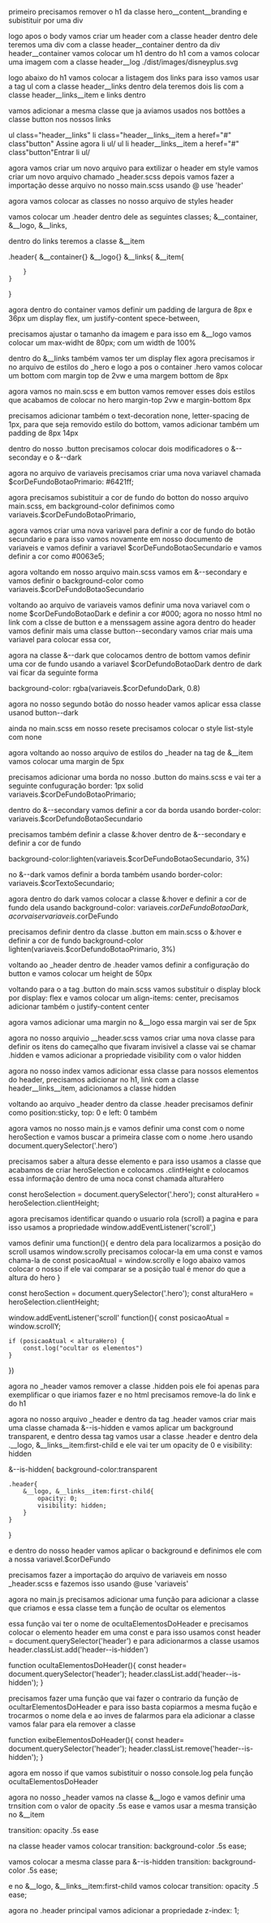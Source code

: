 primeiro precisamos remover o h1 da classe hero__content__branding e subistituir por uma div

logo apos o body vamos criar um header com a classe header
dentro dele teremos uma div com a  classe header__container
dentro da div header__container vamos colocar um h1 
dentro do h1 com a  vamos colocar uma imagem com a classe header__log
./dist/images/disneyplus.svg

logo abaixo do h1 vamos colocar a listagem dos links para isso vamos usar a tag ul com a classe header__links
dentro dela teremos dois lis com  a classe header__links__item e links dentro

vamos adicionar a mesma classe que ja aviamos usados nos bottões a classe button nos nossos links

ul class="header__links"
    li class="header__links__item 
        a heref="#" class"button" Assine agora
    li
ul/
ul
    li  header__links__item 
        a heref="#" class"button"Entrar
    li
ul/

agora vamos criar um novo arquivo para extilizar o header em style vamos criar um novo arquivo chamado _header.scss depois vamos fazer a  importação desse arquivo no nosso main.scss usando @ use 'header'

agora vamos colocar as classes no nosso arquivo de styles header

vamos colocar um .header dentro dele as seguintes classes; &__container, &__logo, &__links,

dentro do links teremos a classe &__item

.header{
    &__container{}
    &__logo{}
    &__links{
        &__item{

        }
    }
}

agora dentro do container vamos definir um padding de largura de 8px e 36px
um display flex, um justify-content spece-between,

precisamos ajustar o tamanho da imagem  e para isso em &__logo vamos colocar um max-widht de 80px; com um width de 100%

dentro do &__links também vamos ter um display flex
agora precisamos ir no arquivo de estilos do _hero e logo a pos o container .hero vamos colocar um bottom com margin top de 2vw e uma margem bottom de 8px

agora vamos no main.scss e em button vamos remover esses dois estilos que acabamos de colocar no hero
margin-top 2vw e margin-bottom 8px

precisamos adicionar também  o text-decoration none, letter-spacing de 1px, para que seja removido  estilo do bottom, vamos adicionar também um padding de 8px 14px

dentro do nosso .button precisamos colocar dois modificadores o &--seconday e  o &--dark

agora no arquivo de variaveis precisamos criar uma nova variavel chamada $corDeFundoBotaoPrimario: #6421ff;

agora precisamos subistituir a cor  de fundo do botton do nosso arquivo main.scss, em background-color definimos como variaveis.$corDeFundoBotaoPrimario,

agora vamos criar uma nova variavel para definir  a cor de fundo do botão secundario e para isso vamos novamente em nosso documento de variaveis e vamos definir a variavel $corDeFundoBotaoSecundario e vamos definir a cor como #0063e5;

agora voltando em nosso arquivo main.scss vamos em &--secondary e vamos definir o background-color como variaveis.$corDeFundoBotaoSecundario

voltando ao arquivo de variaveis vamos definir uma nova variavel com o nome $corDeFundoBotaoDark e definir a cor #000;
agora no nosso html no link com a clsse de button e a menssagem assine agora  dentro do header vamos definir mais uma classe button--secondary
vamos criar mais uma  variavel para colocar essa cor,

agora na classe &--dark que colocamos dentro de bottom vamos definir uma cor de fundo usando a variavel $corDefundoBotaoDark
dentro de dark vai ficar da seguinte forma 

background-color: rgba(variaveis.$corDefundoDark, 0.8)

agora no nosso segundo botão do nosso header vamos aplicar essa classe usanod button--dark

ainda no main.scss em nosso resete precisamos colocar o style list-style com none

agora voltando ao nosso arquivo de estilos do _header na tag de &__item vamos colocar uma margin de 5px

precisamos adicionar uma borda no nosso .button do mains.scss e vai ter a seguinte confuguração 
border: 1px solid variaveis.$corDeFundoBotaoPrimario;

dentro do &--secondary vamos definir a cor da borda usando border-color: variaveis.$corDefundoBotaoSecundario

precisamos também definir  a classe &:hover dentro de &--secondary e definir a cor de fundo 

background-color:lighten(variaveis.$corDeFundoBotaoSecundario, 3%)

no &--dark vamos definir a borda também usando 
border-color: variaveis.$corTextoSecundario;

agora dentro do dark vamos colocar a classe &:hover e definir a cor de fundo dela usando background-color: variaveis.$corDeFundoBotaoDark, a cor vai ser variaveis.$corDeFundo

precisamos definir dentro da classe .button em main.scss o &:hover e definir a cor de fundo 
background-color lighten(variaveis.$corDefundoBotaoPrimario, 3%)

voltando ao _header dentro de .header vamos definir a configuração do button e vamos colocar um height de 50px

voltando para o a tag .button do main.scss vamos substituir o display block por display: flex e vamos colocar um align-items: center, precisamos adicionar também o justify-content center

agora vamos adicionar uma margin no &__logo essa margin vai ser de 5px

agora no nosso arquivio __header.scss vamos criar uma nova classe para definir os itens do cameçalho que fivaram invisivel a classe vai se chamar .hidden e vamos adicionar a propriedade visibility com o valor hidden

agora no nosso index vamos adicionar essa classe para nossos elementos do header, precisamos adicionar no h1, link com a classe header__links__item, adicionamos a classe hidden

voltando ao arquivo _header dentro da classe .header precisamos definir como position:sticky, top: 0 e left: 0 também

agora vamos no nosso main.js e vamos definir uma const  com o nome heroSection e vamos buscar a primeira classe com o nome .hero usando document.querySelector('.hero')

precisamos saber a altura desse elemento e para isso usamos a classe que acabamos de criar heroSelection e colocamos .clintHeight e colocamos essa informação dentro de uma noca const chamada alturaHero

const heroSelection = document.querySelector('.hero');
const alturaHero = heroSelection.clientHeight;

agora precisamos identificar quando o usuario rola (scroll) a pagina e para isso usamos a propriedade
window.addEventListener('scroll',)

vamos definir uma function(){
    e dentro dela para localizarmos a posição do scroll usamos window.scrolly precisamos colocar-la em uma const e vamos chama-la de const posicaoAtual = window.scrolly e logo abaixo vamos colocar o nosso if
    ele vai comparar se a posição tual é menor do que a altura do hero
}

const heroSection = document.querySelector('.hero');
const alturaHero = heroSelection.clientHeight;

window.addEventListener('scroll' function(){
    const posicaoAtual = window.scrollY;

    if (posicaoAtual < alturaHero) {
        const.log("ocultar os elementos")
    }
})

agora no _header vamos remover a classe .hidden pois ele foi apenas para exemplificar o que iriamos fazer e no html precisamos remove-la do link e do h1

agora no nosso arquivo _header e dentro da tag .header vamos criar mais uma classe chamada &--is-hidden
e vamos aplicar um background transparent, e dentro dessa tag vamos usar a classe .header e dentro dela .__logo, &__links__item:first-child e ele vai ter  um opacity de 0 e visibility: hidden

&--is-hidden{
    background-color:transparent

    .header{
        &__logo, &__links__item:first-child{
            opacity: 0;
            visibility: hidden;
        }
    }
}



e dentro do nosso header vamos aplicar o background e definimos ele com a nossa variavel.$corDeFundo

precisamos fazer a importação do arquivo de variaveis em nosso _header.scss e fazemos isso usando @use 'variaveis'

agora no main.js precisamos adicionar uma função para adicionar a classe que criamos e essa classe tem a função de ocultar os elementos

essa função vai ter o nome de ocultaElementosDoHeader e precisamos colocar o elemento header em uma const e para isso usamos const header = document.querySelector('header')
 e para adicionarmos a classe usamos header.classList.add('header--is-hidden')

 function ocultaElementosDoHeader(){
    const header= document.querySelector('header');
    header.classList.add('header--is-hidden');
 }

 precisamos fazer uma função que vai fazer o contrario da função de ocultarElementosDoHeader e para isso basta copiarmos a mesma fução e trocarmos o nome dela e ao inves de falarmos para ela adicionar a classe vamos falar para ela remover a classe

 function exibeElementosDoHeader(){
    const header= document.querySelector('header');
    header.classList.remove('header--is-hidden');
 }

 agora em nosso if que vamos subistituir o nosso console.log pela função ocultaElementosDoHeader

 agora no nosso _header vamos na classe &__logo e vamos definir uma trnsition com o valor de opacity .5s ease
 e vamos usar a mesma transição no &__item

 transition: opacity .5s ease

 na classe header vamos colocar transition: background-color .5s ease;

 vamos colocar a mesma classe para &--is-hidden transition: background-color .5s ease;

 e no &__logo, &__links__item:first-child vamos colocar transition: opacity .5 ease;

 agora no .header principal vamos adicionar a propriedade z-index: 1;